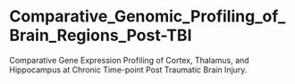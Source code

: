 # Comparative_Genomic_Profiling_of_Brain_Regions_Post-TBI
Comparative Gene Expression Profiling of Cortex, Thalamus, and Hippocampus at  Chronic Time-point Post Traumatic Brain Injury.
